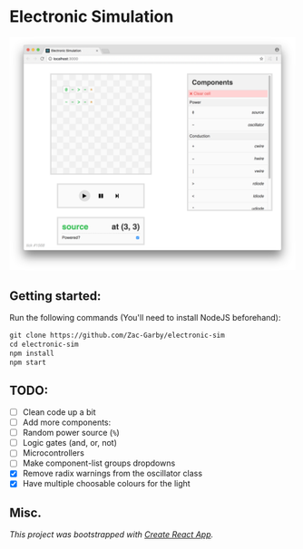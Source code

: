 # Electronic Simulation
![Screenshot](img/screenshot.png)

## Getting started:
Run the following commands (You'll need to install NodeJS beforehand):

```
git clone https://github.com/Zac-Garby/electronic-sim
cd electronic-sim
npm install
npm start
```

## TODO:
 - [ ] Clean code up a bit
 - [ ] Add more components:
  - [ ] Random power source (`%`)
  - [ ] Logic gates (and, or, not)
  - [ ] Microcontrollers
 - [ ] Make component-list groups dropdowns
 - [x] Remove radix warnings from the oscillator class
 - [x] Have multiple choosable colours for the light

## Misc.
_This project was bootstrapped with [Create React App](https://github.com/facebookincubator/create-react-app)._
